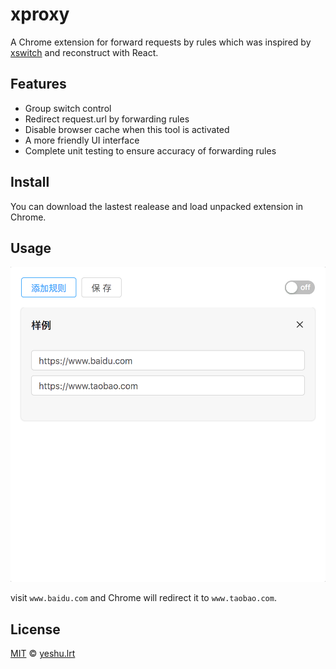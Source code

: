 # xproxy

A Chrome extension for forward requests by rules which was inspired by [xswitch](https://github.com/yize/xswitch) and reconstruct with React.

## Features

- Group switch control
- Redirect request.url by forwarding rules
- Disable browser cache when this tool is activated
- A more friendly UI interface
- Complete unit testing to ensure accuracy of forwarding rules

## Install 

You can download the lastest realease and load unpacked extension in Chrome.

## Usage

![usage](./assets/usage.png)

visit `www.baidu.com` and Chrome will redirect it to `www.taobao.com`.

## License

[MIT](https://opensource.org/licenses/MIT) © [yeshu.lrt](https://xdlrt.github.io/)
